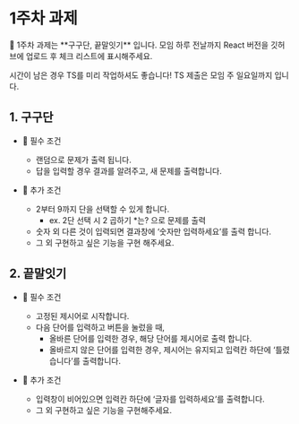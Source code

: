 # 1주차 과제

<aside>
💛 1주차 과제는 **구구단, 끝말잇기** 입니다.
모임 하루 전날까지 React 버전을 깃허브에 업로드 후 체크 리스트에 표시해주세요.

시간이 남은 경우 TS를 미리 작업하셔도 좋습니다!
TS 제출은 모임 주 일요일까지 입니다.

</aside>

## 1. 구구단

- 🚩 필수 조건

  - 랜덤으로 문제가 출력 됩니다.
  - 답을 입력할 경우 결과를 알려주고, 새 문제를 출력합니다.

- 🌟 추가 조건
  - 2부터 9까지 단을 선택할 수 있게 합니다.
    - ex. 2단 선택 시 2 곱하기 \*는? 으로 문제를 출력
  - 숫자 외 다른 것이 입력되면 결과창에 ‘숫자만 입력하세요’를 출력 합니다.
  - 그 외 구현하고 싶은 기능을 구현 해주세요.

## 2. 끝말잇기

- 🚩 필수 조건

  - 고정된 제시어로 시작합니다.
  - 다음 단어를 입력하고 버튼을 눌렀을 때,
    - 올바른 단어를 입력한 경우, 해당 단어를 제시어로 출력 합니다.
    - 올바르지 않은 단어를 입력한 경우, 제시어는 유지되고 입력칸 하단에 ‘틀렸습니다’를 출력합니다.

- 🌟 추가 조건
  - 입력창이 비어있으면 입력칸 하단에 ‘글자를 입력하세요’를 출력합니다.
  - 그 외 구현하고 싶은 기능을 구현해주세요.

